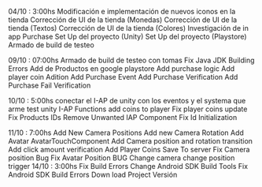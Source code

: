 04/10 : 3:00hs 
	Modificación e implementación de nuevos iconos en la tienda
	Corrección de UI de la tienda (Monedas)
	Corrección de UI de la tienda (Textos)
	Corrección de UI de la tienda (Colores)
	Investigación de in app Purchase
	Set Up del proyecto (Unity)
	Set Up del proyecto (Playstore)
	Armado de build de testeo
	
09/10 : 07:00hs
	Armado de build de testeo con tomas
	Fix Java JDK Building Errors 
	Add de Productos en google playstore
	Add purchase logic
	Add player coin Adition
	Add Purchase Event
	Add Purchase Verification
	Add Purchase Fail Verification
	
10/10 : 5:00hs
	conectar el I-AP de unity con los eventos y el systema que arme
	test unity I-AP Functions
	add coins to player
	Fix player coins update
	Fix Products IDs
	Remove Unwanted IAP Component
	Fix Id Initialization
	
11/10 : 7:00hs
	Add New Camera Positions
	Add new Camera Rotation
	Add Avatar AvatarTouchComponent
	Add Camera position and rotation transition
	Add click amount verification
	Add Player Coins Save To server
	Fix Camera position Bug
	Fix Avatar Position BUG
	Change camera change position trigger
14/10 : 3:00hs
	Fix Build Errors
	Change Android SDK Build Tools
	Fix Android SDK Build Errors
	Down load Project Versión 
